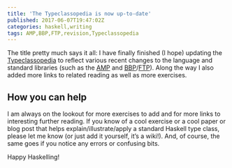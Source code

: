 ```yaml
---
title: 'The Typeclassopedia is now up-to-date'
published: 2017-06-07T19:47:02Z
categories: haskell,writing
tags: AMP,BBP,FTP,revision,Typeclassopedia
---
```


<p>The title pretty much says it all: I have finally finished (I hope) updating the <a href="https://wiki.haskell.org/Typeclassopedia">Typeclassopedia</a> to reflect various recent changes to the language and standard libraries (such as the <a href="https://wiki.haskell.org/Functor-Applicative-Monad_Proposal">AMP</a> and <a href="https://ghc.haskell.org/trac/ghc/ticket/9586">BBP</a>/<a href="https://wiki.haskell.org/Foldable_Traversable_In_Prelude">FTP</a>). Along the way I also added more links to related reading as well as more exercises.</p>
<h2 id="how-you-can-help">How you can help</h2>
<p>I am always on the lookout for more exercises to add and for more links to interesting further reading. If you know of a cool exercise or a cool paper or blog post that helps explain/illustrate/apply a standard Haskell type class, please let me know (or just add it yourself, it’s a wiki!). And, of course, the same goes if you notice any errors or confusing bits.</p>
<p>Happy Haskelling!</p>

